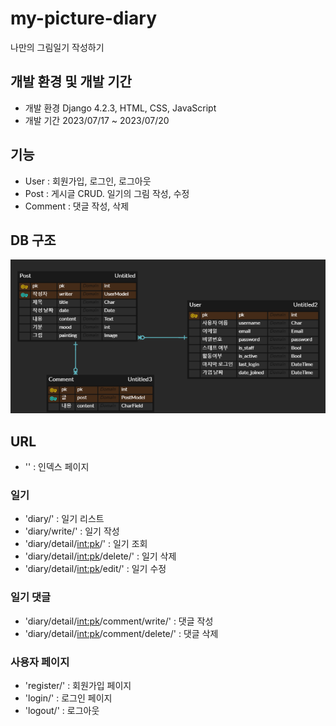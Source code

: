 # my-picture-diary

나만의 그림일기 작성하기

## 개발 환경 및 개발 기간

- 개발 환경
  Django 4.2.3, HTML, CSS, JavaScript
- 개발 기간
  2023/07/17 ~ 2023/07/20

## 기능

- User : 회원가입, 로그인, 로그아웃
- Post : 게시글 CRUD. 일기의 그림 작성, 수정
- Comment : 댓글 작성, 삭제

## DB 구조

![DB diagram](image.png)

## URL

- '' : 인덱스 페이지

### 일기

- 'diary/' : 일기 리스트
- 'diary/write/' : 일기 작성
- 'diary/detail/<int:pk>/' : 일기 조회
- 'diary/detail/<int:pk>/delete/' : 일기 삭제
- 'diary/detail/<int:pk>/edit/' : 일기 수정

### 일기 댓글

- 'diary/detail/<int:pk>/comment/write/' : 댓글 작성
- 'diary/detail/<int:pk>/comment/delete/' : 댓글 삭제

### 사용자 페이지

- 'register/' : 회원가입 페이지
- 'login/' : 로그인 페이지
- 'logout/' : 로그아웃
